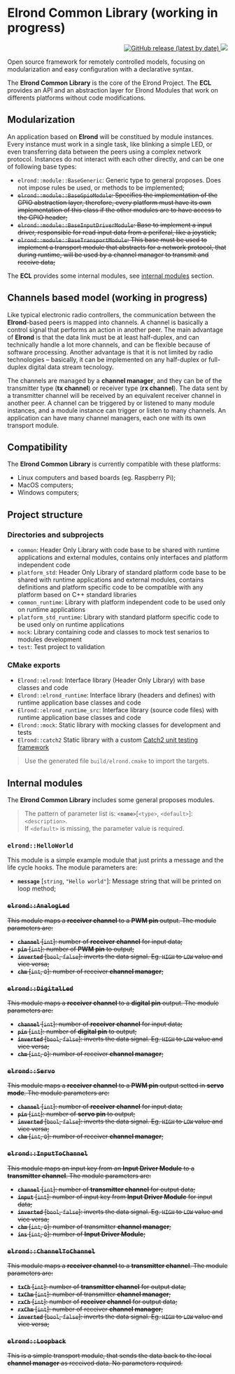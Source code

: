 # Elrond Common Library (working in progress)

<p align="right" >
 <a href="https://github.com/edwino-stein/elrond-common/releases">
   <img alt="GitHub release (latest by date)" src="https://img.shields.io/github/v/release/edwino-stein/elrond-common?include_prereleases">
 </a>
 <img src="https://github.com/edwino-stein/elrond-common/workflows/Build%20and%20test/badge.svg" />

</p>

Open source framework for remotely controlled models, focusing on modularization and easy configuration with a declarative syntax.

The **Elrond Common Library** is the core of the Elrond Project. The **ECL** provides an API and an abstraction layer for Elrond Modules that work on differents platforms without code modifications.

## Modularization

An application based on **Elrond** will be constitued by module instances. Every instance must work in a single task, like blinking a simple LED, or even transferring data between the peers using a complex network protocol. Instances do not interact with each other directly, and can be one of following base types:


 - `elrond::module::BaseGeneric`: Generic type to general proposes. Does not impose rules be used, or methods to be implemented;
 - ~~`elrond::module::BaseGpioModule`: Specifies the implementation of the GPIO abstraction layer, therefore, every platform must have its own implementation of this class if the other modules are to have access to the GPIO header;~~
 - ~~`elrond::module::BaseInputDriverModule`: Base to implement a input driver, responsible for read input data from a periferal, like a joystick;~~
 - ~~`elrond::module::BaseTransportModule`: This base must be used to implement a transport module that abstracts for a network protocol, that during runtime, will be used by a channel manager to transmit and receive data;~~

The **ECL** provides some internal modules, see [internal modules](#internal-modules) section.

## Channels based model (working in progress)

Like typical electronic radio controllers, the communication between the **Elrond**-based peers is mapped into channels. A channel is basically a control signal that performs an action in another peer. The main advantage of **Elrond** is that the data link must be at least half-duplex, and can technically handle a lot more channels, and can be flexible because of software processing. Another advantage is that it is not limited by radio technologies – basically, it can be implemented on any half-duplex or full-duplex digital data stream tecnology.

The channels are managed by a **channel manager**, and they can be of the transmitter type (**tx channel**) or receiver type (**rx channel**). The data sent by a transmitter channel will be received by an equivalent receiver channel in another peer. A channel can be triggered by or listened to many module instances, and a module instance can trigger or listen to many channels. An application can have many channel managers, each one with its own transport module.

## Compatibility

The **Elrond Common Library** is currently compatible with these platforms:

 - Linux computers and based boards (eg. Raspberry Pi);
 - MacOS computers;
 - Windows computers;


## Project structure

### Directories and subprojects
 - `common`: Header Only Library with code base to be shared with runtime applications and external modules, contains only interfaces and platform independent code
 - `platform_std`: Header Only Library of standard platform code base to be shared with runtime applications and external modules, contains definitions and platform specific code to be compatible with any platform based on C++ standard libraries
 - `common_runtime`: Library with platform independent code to be used only on runtime applications
 - `platform_std_runtime`: Library with standard  platform specific code to be used only on runtime applications
 - `mock`: Library containing code and classes to mock test senarios to modules development
 - `test`: Test project to validation

### CMake exports
 - `Elrond::elrond`: Interface library (Header Only Library) with base classes and code
 - `Elrond::elrond_runtime`: Interface library (headers and defines) with runtime application base classes and code
 - `Elrond::elrond_runtime_src`: Interface library (source code files) with runtime application base classes and code
 - `Elrond::mock`: Static library with mocking classes for development and tests
 - `Elrond::catch2` Static library with a custom [Catch2 unit testing framework](https://github.com/catchorg/Catch2)

> Use the generated file `build/elrond.cmake` to import the targets.

## Internal modules
The **Elrond Common Library** includes some general proposes modules.

> The pattern of parameter list is: **`<name>`**[`<type>`, `<default>`]: `<description>`.<br/>
> If `<default>` is missing, the parameter value is required.

### `elrond::HelloWorld`
This module is a simple example module that just prints a message and the life cycle hooks. The module parameters are:

 - **`message`** [`string`, `"Hello world"`]: Message string that will be printed on loop method;

### ~~`elrond::AnalogLed`~~
~~This module maps a **receiver channel** to a **PWM pin** output. The module parameters are:~~

 - ~~**`channel`** [`int`]: number of **receiver channel** for input data;~~
 - ~~**`pin`** [`int`]: number of **PWM pin** to output;~~
 - ~~**`inverted`** [`bool`, `false`]: inverts the data signal. Eg. `HIGH` to `LOW` value and vice versa;~~
 - ~~**`chm`** [`int`, `0`]: number of receiver **channel manager**;~~

### ~~`elrond::DigitalLed`~~
~~This module maps a **receiver channel** to a **digital pin** output. The module parameters are:~~

 - ~~**`channel`** [`int`]: number of **receiver channel** for input data;~~
 - ~~**`pin`** [`int`]: number of **digital pin** to output;~~
 - ~~**`inverted`** [`bool`, `false`]: inverts the data signal. Eg. `HIGH` to `LOW` value and vice versa;~~
 - ~~**`chm`** [`int`, `0`]: number of receiver **channel manager**;~~

### ~~`elrond::Servo`~~
~~This module maps a **receiver channel** to a **PWM pin** output setted in **servo mode**. The module parameters are:~~

 - ~~**`channel`** [`int`]: number of **receiver channel** for input data;~~
 - ~~**`pin`** [`int`]: number of **servo pin** to output;~~
 - ~~**`inverted`** [`bool`, `false`]: inverts the data signal. Eg. `HIGH` to `LOW` value and vice versa;~~
 - ~~**`chm`** [`int`, `0`]: number of receiver **channel manager**;~~

### ~~`elrond::InputToChannel`~~
~~This module maps an input key from an **Input Driver Module** to a **transmitter channel**. The module parameters are:~~

 - ~~**`channel`** [`int`]: number of **transmitter channel** for output data;~~
 - ~~**`input`** [`int`]: number of input key from **Input Driver Module** for input data;~~
 - ~~**`inverted`** [`bool`, `false`]: inverts the data signal. Eg. `HIGH` to `LOW` value and vice versa;~~
 - ~~**`chm`** [`int`, `0`]: number of transmitter **channel manager**;~~
 - ~~**`ins`** [`int`, `0`]: number of **Input Driver Module**;~~

### ~~`elrond::ChannelToChannel`~~
~~This module maps a **receiver channel** to a **transmitter channel**. The module parameters are:~~

 - ~~**`txCh`** [`int`]: number of **transmitter channel** for output data;~~
 - ~~**`txChm`** [`int`]: number of transmitter **channel manager**;~~
 - ~~**`rxCh`** [`int`]: number of **receiver channel** for output data;~~
 - ~~**`rxChm`** [`int`]: number of receiver **channel manager**;~~
 - ~~**`inverted`** [`bool`, `false`]: inverts the data signal. Eg. `HIGH` to `LOW` value and vice versa;~~

### ~~`elrond::Loopback`~~
~~This is a simple transport module, that sends the data back to the local **channel manager** as received data. No parameters required.~~
